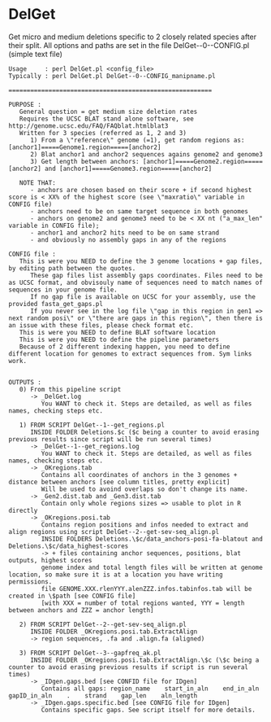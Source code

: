 DelGet
=====
Get micro and medium deletions specific to 2 closely related species after their split.
All options and paths are set in the file DelGet--0--CONFIG.pl (simple text file)

	Usage     : perl DelGet.pl <config_file>
	Typically : perl DelGet.pl DelGet--0--CONFIG_manipname.pl

	========================================================   
	 	
	PURPOSE : 
	   General question = get medium size deletion rates
	   Requires the UCSC BLAT stand alone software, see http://genome.ucsc.edu/FAQ/FAQblat.htmlblat3
	   Written for 3 species (referred as 1, 2 and 3)
		  1) From a \"reference\" genome (=1), get random regions as: [anchor1]=====Genome1.region=====[anchor2]
		  2) Blat anchor1 and anchor2 sequences agains genome2 and genome3
		  3) Get length between anchors: [anchor1]=====Genome2.region=====[anchor2] and [anchor1]=====Genome3.region=====[anchor2]

	   NOTE THAT:
		  - anchors are chosen based on their score + if second highest score is < XX% of the highest score (see \"maxratio\" variable in CONFIG file)
		  - anchors need to be on same target sequence in both genomes
		  - anchors on genome2 and genome3 need to be < XX nt ("a_max_len" variable in CONFIG file);
		  - anchor1 and anchor2 hits need to be on same strand
		  - and obviously no assembly gaps in any of the regions
				
	CONFIG file :
	   This is were you NEED to define the 3 genome locations + gap files, by editing path between the quotes.
		  These gap files list assembly gaps coordinates. Files need to be as UCSC format, and obvisouly name of sequences need to match names of sequences in your genome file. 
		  If no gap file is available on UCSC for your assembly, use the provided fasta_get_gaps.pl
		  If you never see in the log file \"gap in this region in gen1 => next random posi\" or \"there are gaps in this region\", then there is an issue with these files, please check format etc.
	   This is were you NEED to define BLAT software location
	   This is were you NEED to define the pipeline parameters
	   Because of 2 different indexing happen, you need to define different location for genomes to extract sequences from. Sym links work.
		

	OUTPUTS :   
	   0) From this pipeline script
		  -> _DelGet.log
			 You WANT to check it. Steps are detailed, as well as files names, checking steps etc.
	
	   1) FROM SCRIPT DelGet--1--get_regions.pl
		  INSIDE FOLDER Deletions.$c ($c being a counter to avoid erasing previous results since script will be run several times)
		  -> _DelGet--1--get_regions.log
			 You WANT to check it. Steps are detailed, as well as files names, checking steps etc.
		  -> _OKregions.tab
			 Contains all coordinates of anchors in the 3 genomes + distance between anchors [see column titles, pretty explicit]
			 Will be used to avoind overlaps so don't change its name.
		  -> _Gen2.dist.tab and _Gen3.dist.tab
			 Contain only whole regions sizes => usable to plot in R directly
		  -> _OKregions.posi.tab
			 Contains region positions and infos needed to extract and align regions using script DelGet--2--get-sev-seq_align.pl
			 INSIDE FOLDERS Deletions.\$c/data_anchors-posi-fa-blatout and Deletions.\$c/data_highest-scores
			 -> + files containing anchor sequences, positions, blat outputs, highest scores
			 genome index and total length files will be written at genome location, so make sure it is at a location you have writing permissions.
			 file GENOME.XXX.rlenYYY.alenZZZ.infos.tabinfos.tab will be created in \$path [see CONFIG file]
			 [with XXX = number of total regions wanted, YYY = length between anchors and ZZZ = anchor length] 
			
	   2) FROM SCRIPT DelGet--2--get-sev-seq_align.pl
		  INSIDE FOLDER _OKregions.posi.tab.ExtractAlign
		  -> region sequences, .fa and .align.fa (aligned)
			 
	   3) FROM SCRIPT DelGet--3--gapfreq_ak.pl
		  INSIDE FOLDER _OKregions.posi.tab.ExtractAlign.\$c (\$c being a counter to avoid erasing previous results if script is run several times)
		  -> _IDgen.gaps.bed [see CONFID file for IDgen]
			 Contains all gaps: region_name    start_in_aln    end_in_aln    gapID_in_aln    .    strand    gap_len    aln_length
		  -> _IDgen.gaps.specific.bed [see CONFIG file for IDgen]
			 Contains specific gaps. See script itself for more details.
